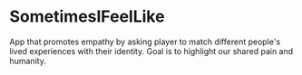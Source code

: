 # SometimesIFeelLike
App that promotes empathy by asking player to match different people's lived experiences with their identity. Goal is to highlight our shared pain and humanity.
